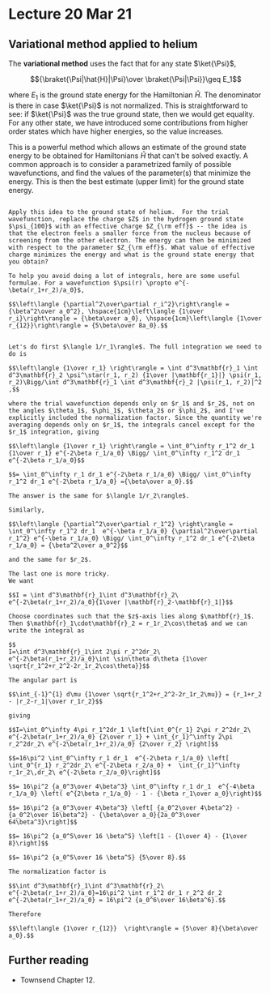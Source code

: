 # Lecture 20 Mar 21

## Variational method applied to helium

The **variational method** uses the fact that for any state $\ket{\Psi}$, 

$${\braket{\Psi|\hat{H}|\Psi}\over \braket{\Psi|\Psi}}\geq E_1$$

where $E_1$ is the ground state energy for the Hamiltonian $\hat{H}$. The denominator is there in case $\ket{\Psi}$ is not normalized. This is straightforward to see: if $\ket{\Psi}$ was the true ground state, then we would get equality. For any other state, we have introduced some contributions from higher order states which have higher energies, so the value increases. 

This is a powerful method which allows an estimate of the ground state energy to be obtained for Hamiltonians $\hat{H}$ that can't be solved exactly.  A common approach is to consider a parametrized family of possible wavefunctions, and find the values of the parameter(s) that minimize the energy. This is then the best estimate (upper limit) for the ground state energy. 

```{admonition} Exercise:

Apply this idea to the ground state of helium.  For the trial wavefunction, replace the charge $Z$ in the hydrogen ground state $\psi_{100}$ with an effective charge $Z_{\rm eff}$ -- the idea is that the electron feels a smaller force from the nucleus because of screening from the other electron. The energy can then be minimized with respect to the parameter $Z_{\rm eff}$. What value of effective charge minimizes the energy and what is the ground state energy that you obtain?

To help you avoid doing a lot of integrals, here are some useful formulae. For a wavefunction $\psi(r) \propto e^{-\beta(r_1+r_2)/a_0}$, 

$$\left\langle {\partial^2\over\partial r_i^2}\right\rangle = {\beta^2\over a_0^2}, \hspace{1cm}\left\langle {1\over r_i}\right\rangle = {\beta\over a_0}, \hspace{1cm}\left\langle {1\over r_{12}}\right\rangle = {5\beta\over 8a_0}.$$

```

```{dropdown} Derivation of these expectation values

Let's do first $\langle 1/r_1\rangle$. The full integration we need to do is 

$$\left\langle {1\over r_1} \right\rangle = \int d^3\mathbf{r}_1 \int d^3\mathbf{r}_2 \psi^\star(r_1, r_2) {1\over |\mathbf{r_1}|} \psi(r_1, r_2)\Bigg/\int d^3\mathbf{r}_1 \int d^3\mathbf{r}_2 |\psi(r_1, r_2)|^2  ,$$

where the trial wavefunction depends only on $r_1$ and $r_2$, not on the angles $\theta_1$, $\phi_1$, $\theta_2$ or $\phi_2$, and I've explicitly included the normalization factor. Since the quantity we're averaging depends only on $r_1$, the integrals cancel except for the $r_1$ integration, giving

$$\left\langle {1\over r_1} \right\rangle = \int_0^\infty r_1^2 dr_1 {1\over r_1} e^{-2\beta r_1/a_0} \Bigg/ \int_0^\infty r_1^2 dr_1 e^{-2\beta r_1/a_0}$$

$$= \int_0^\infty r_1 dr_1 e^{-2\beta r_1/a_0} \Bigg/ \int_0^\infty r_1^2 dr_1 e^{-2\beta r_1/a_0} ={\beta\over a_0}.$$

The answer is the same for $\langle 1/r_2\rangle$.

Similarly, 

$$\left\langle {\partial^2\over\partial r_1^2} \right\rangle = \int_0^\infty r_1^2 dr_1  e^{-\beta r_1/a_0} {\partial^2\over\partial r_1^2} e^{-\beta r_1/a_0} \Bigg/ \int_0^\infty r_1^2 dr_1 e^{-2\beta r_1/a_0} = {\beta^2\over a_0^2}$$

and the same for $r_2$. 

The last one is more tricky. 
We want

$$I = \int d^3\mathbf{r}_1\int d^3\mathbf{r}_2\ e^{-2\beta(r_1+r_2)/a_0}{1\over |\mathbf{r}_2-\mathbf{r}_1|}$$

Choose coordinates such that the $z$-axis lies along $\mathbf{r}_1$. Then $\mathbf{r}_1\cdot\mathbf{r}_2 = r_1r_2\cos\theta$ and we can write the integral as

$$
I=\int d^3\mathbf{r}_1\int 2\pi r_2^2dr_2\ e^{-2\beta(r_1+r_2)/a_0}\int \sin\theta d\theta {1\over \sqrt{r_1^2+r_2^2-2r_1r_2\cos\theta}}$$

The angular part is

$$\int_{-1}^{1} d\mu {1\over \sqrt{r_1^2+r_2^2-2r_1r_2\mu}} = {r_1+r_2 - |r_2-r_1|\over r_1r_2}$$

giving

$$I=\int_0^\infty 4\pi r_1^2dr_1 \left[\int_0^{r_1} 2\pi r_2^2dr_2\ e^{-2\beta(r_1+r_2)/a_0} {2\over r_1} + \int_{r_1}^\infty 2\pi r_2^2dr_2\ e^{-2\beta(r_1+r_2)/a_0} {2\over r_2} \right]$$

$$=16\pi^2 \int_0^\infty r_1 dr_1  e^{-2\beta r_1/a_0} \left[ \int_0^{r_1} r_2^2dr_2\ e^{-2\beta r_2/a_0} +  \int_{r_1}^\infty r_1r_2\,dr_2\ e^{-2\beta r_2/a_0}\right]$$

$$= 16\pi^2 {a_0^3\over 4\beta^3} \int_0^\infty r_1 dr_1  e^{-4\beta r_1/a_0} \left( e^{2\beta r_1/a_0} - 1 - {\beta r_1\over a_0}\right)$$

$$= 16\pi^2 {a_0^3\over 4\beta^3} \left[ {a_0^2\over 4\beta^2} - {a_0^2\over 16\beta^2} - {\beta\over a_0}{2a_0^3\over 64\beta^3}\right]$$

$$= 16\pi^2 {a_0^5\over 16 \beta^5} \left[1 - {1\over 4} - {1\over 8}\right]$$

$$= 16\pi^2 {a_0^5\over 16 \beta^5} {5\over 8}.$$

The normalization factor is

$$\int d^3\mathbf{r}_1\int d^3\mathbf{r}_2\ e^{-2\beta(r_1+r_2)/a_0}=16\pi^2 \int r_1^2 dr_1 r_2^2 dr_2 e^{-2\beta(r_1+r_2)/a_0} = 16\pi^2 {a_0^6\over 16\beta^6}.$$

Therefore

$$\left\langle {1\over r_{12}}  \right\rangle = {5\over 8}{\beta\over a_0}.$$

```


## Further reading

- Townsend Chapter 12.